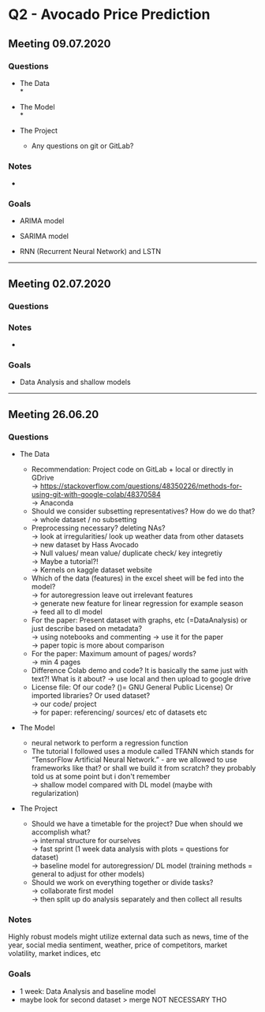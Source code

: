 # Q2 - Avocado Price Prediction
 
## Meeting 09.07.2020

### Questions
* The Data   
   *   

* The Model    
   * 

* The Project   
   * Any questions on git or GitLab? 

### Notes   
*

### Goals
* ARIMA model
* SARIMA model

* RNN (Recurrent Neural Network) and LSTN

* * *

## Meeting 02.07.2020

### Questions

### Notes   
*

### Goals
* Data Analysis and shallow models

* * *

## Meeting 26.06.20

### Questions
* The Data
   * Recommendation: Project code on GitLab + local or directly in GDrive   
    -> https://stackoverflow.com/questions/48350226/methods-for-using-git-with-google-colab/48370584   
    -> Anaconda
   * Should we consider subsetting representatives? How do we do that?   
    -> whole dataset / no subsetting
   * Preprocessing necessary? deleting NAs?   
    -> look at irregularities/ look up weather data from other datasets   
    -> new dataset by Hass Avocado   
    -> Null values/ mean value/ duplicate check/ key integretiy   
    -> Maybe a tutorial?!    
    -> Kernels on kaggle dataset website
   * Which of the data (features) in the excel sheet will be fed into the model?   
    -> for autoregression leave out irrelevant features   
    -> generate new feature for linear regression for example season   
    -> feed all to dl model   
   * For the paper: Present dataset with graphs, etc (=DataAnalysis) or just describe based on metadata?  
    -> using notebooks and commenting -> use it for the paper   
    -> paper topic is more about comparison
   * For the paper: Maximum amount of pages/ words?   
    -> min 4 pages   
   * Difference Colab demo and code? It is basically the same just with text?! What is it about?
    -> use local and then upload to google drive
   * License file: Of our code? ()= GNU General Public License) Or imported libraries? Or used dataset?    
    -> our code/ project   
	-> for paper: referencing/ sources/ etc of datasets etc     

* The Model    
   * neural network to perform a regression function
   * The tutorial I followed uses a module called TFANN which stands for “TensorFlow Artificial Neural Network.” - are we allowed to use frameworks like that? or shall we build it from scratch? they probably told us at some point but i don't remember    
-> shallow model compared with DL model (maybe with regularization)

* The Project   
   * Should we have a timetable for the project? Due when should we accomplish what?   
    -> internal structure for ourselves   
    -> fast sprint (1 week data analysis with plots = questions for dataset)   
    -> baseline model for autoregression/ DL model (training methods = general to adjust for other models)
   * Should we work on everything together or divide tasks?   
    -> collaborate first model   
    -> then split up do analysis separately and then collect all results

### Notes   
Highly robust models might utilize external data such as news, time of the year, social media sentiment, weather, price of competitors, market volatility, market indices, etc 

### Goals
* 1 week: Data Analysis and baseline model   
* maybe look for second dataset > merge NOT NECESSARY THO